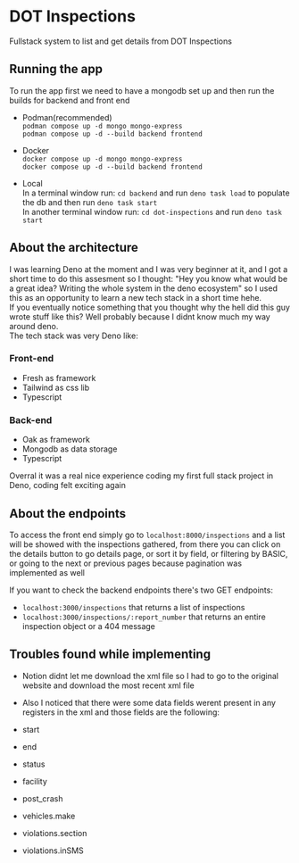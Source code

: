# DOT Inspections

Fullstack system to list and get details from DOT Inspections

## Running the app

To run the app first we need to have a mongodb set up and then run the builds for backend and front end

- Podman(recommended) <br>
`podman compose up -d mongo mongo-express` <br>
`podman compose up -d --build backend frontend`

- Docker <br>
`docker compose up -d mongo mongo-express` <br>
`docker compose up -d --build backend frontend`

- Local <br>
In a terminal window run: `cd backend` and run `deno task load` to populate the db and then run `deno task start` <br>
In another terminal window run: `cd dot-inspections` and run `deno task start`

## About the architecture

I was learning Deno at the moment and I was very beginner at it, and I got a short time to do this assesment so I thought: "Hey you know what would be a great idea? Writing the whole system in the deno ecosystem" so I used this as an opportunity to learn a new tech stack in a short time hehe.<br>
If you eventually notice something that you thought why the hell did this guy wrote stuff like this? Well probably because I didnt know much my way around deno. <br>
The tech stack was very Deno like:
### Front-end
 - Fresh as framework
 - Tailwind as css lib
 - Typescript
### Back-end
 - Oak as framework
 - Mongodb as data storage
 - Typescript

Overral it was a real nice experience coding my first full stack project in Deno, coding felt exciting again

## About the endpoints
To access the front end simply go to `localhost:8000/inspections` and a list will be showed with the inspections gathered, from there you can click on the details button to go details page, or sort it by field, or filtering by BASIC, or going to the next or previous pages because pagination was implemented as well

If you want to check the backend endpoints there's two GET endpoints:
- `localhost:3000/inspections` that returns a list of inspections
- `localhost:3000/inspections/:report_number` that returns an entire inspection object or a 404 message

## Troubles found while implementing

- Notion didnt let me download the xml file so I had to go to the original website and download the most recent xml file

- Also I noticed that there were some data fields werent present in any registers in the xml and those fields are the following:

- start
- end
- status
- facility
- post_crash
- vehicles.make
- violations.section
- violations.inSMS